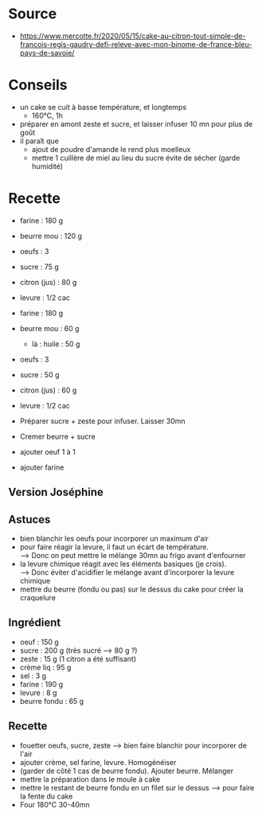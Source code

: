 # Source
- https://www.mercotte.fr/2020/05/15/cake-au-citron-tout-simple-de-francois-regis-gaudry-defi-releve-avec-mon-binome-de-france-bleu-pays-de-savoie/

# Conseils

- un cake se cuit à basse température, et longtemps
    * 160°C, 1h
- préparer en amont zeste et sucre, et laisser infuser 10 mn pour plus de goût
- il paraît que 
    - ajout de poudre d'amande le rend plus moelleux
    - mettre 1 cuillère de miel au lieu du sucre évite de sécher (garde humidité)

# Recette

- farine        :   180 g
- beurre mou    :   120 g
- oeufs         :   3
- sucre         :   75 g
- citron (jus)  :   80 g
- levure        :   1/2 cac

- farine        :   180 g
- beurre mou    :   60 g
    * là : huile : 50 g
- oeufs         :   3
- sucre         :   50 g
- citron (jus)  :   60 g
- levure        :   1/2 cac

- Préparer sucre + zeste pour infuser. Laisser 30mn
- Cremer beurre + sucre
- ajouter oeuf 1 à 1
- ajouter farine

## Version Joséphine

## Astuces
- bien blanchir les oeufs pour incorporer un maximum d'air
- pour faire réagir la levure, il faut un écart de température.  
    --> Donc on peut mettre le mélange 30mn au frigo avant d'enfourner
- la levure chimique réagit avec les éléments basiques (je crois).  
    --> Donc éviter d'acidifier le mélange avant d'incorporer la levure chimique
- mettre du beurre (fondu ou pas) sur le dessus du cake pour créer la craquelure

##  Ingrédient
* oeuf         : 150 g
* sucre        : 200 g (très sucré --> 80 g ?)
* zeste        : 15 g  (1 citron a été suffisant)
* crème liq    : 95 g
* sel          : 3 g
* farine       : 190 g
* levure       : 8 g
* beurre fondu : 65 g

## Recette
* fouetter oeufs, sucre, zeste --> bien faire blanchir pour incorporer de l'air
* ajouter crème, sel farine, levure. Homogénéiser
* (garder de côté 1 cas de beurre fondu). Ajouter beurre. Mélanger
* mettre la préparation dans le moule à cake
* mettre le restant de beurre fondu en un filet sur le dessus --> pour faire la fente du cake
* Four 180°C 30-40mn

